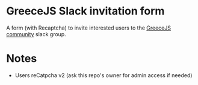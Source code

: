 # GreeceJS Slack invitation form
A form (with Recaptcha) to invite interested users to the 
[GreeceJS community](https://www.greecejs.org)
slack group.

# Notes
- Users reCatpcha v2 (ask this repo's owner for admin access if needed)